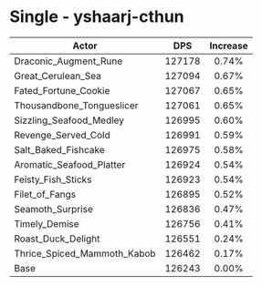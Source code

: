 # Single - yshaarj-cthun
| Actor | DPS | Increase |
|---|:---:|:---:|
|Draconic_Augment_Rune|127178|0.74%|
|Great_Cerulean_Sea|127094|0.67%|
|Fated_Fortune_Cookie|127067|0.65%|
|Thousandbone_Tongueslicer|127061|0.65%|
|Sizzling_Seafood_Medley|126995|0.60%|
|Revenge_Served_Cold|126991|0.59%|
|Salt_Baked_Fishcake|126975|0.58%|
|Aromatic_Seafood_Platter|126924|0.54%|
|Feisty_Fish_Sticks|126923|0.54%|
|Filet_of_Fangs|126895|0.52%|
|Seamoth_Surprise|126836|0.47%|
|Timely_Demise|126756|0.41%|
|Roast_Duck_Delight|126551|0.24%|
|Thrice_Spiced_Mammoth_Kabob|126462|0.17%|
|Base|126243|0.00%|
